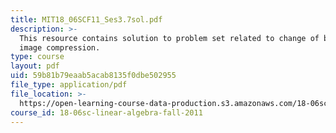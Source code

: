 ```yaml
---
title: MIT18_06SCF11_Ses3.7sol.pdf
description: >-
  This resource contains solution to problem set related to change of basis;
  image compression.
type: course
layout: pdf
uid: 59b81b79eaab5acab8135f0dbe502955
file_type: application/pdf
file_location: >-
  https://open-learning-course-data-production.s3.amazonaws.com/18-06sc-linear-algebra-fall-2011/59b81b79eaab5acab8135f0dbe502955_MIT18_06SCF11_Ses3.7sol.pdf
course_id: 18-06sc-linear-algebra-fall-2011
---
```

